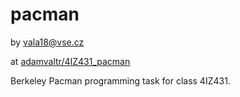 # pacman
by [vala18@vse.cz](mailto:vala18@vse.cz)

at [adamvaltr/4IZ431_pacman](https://github.com/adamvaltr/4IZ431_pacman.git)

Berkeley Pacman programming task for class 4IZ431.
